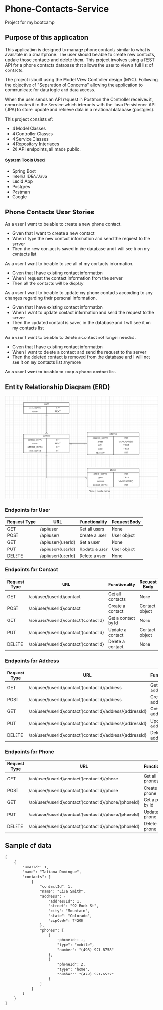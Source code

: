 # Phone-Contacts-Service

Project for my bootcamp

## Purpose of this application
This application is designed to manage phone contacts similar to what is available in a smartphone. The user should be able to create new contacts, update those contacts and delete them. 
This project involves using a REST API for a phone contacts database that allows the user to view a full list of contacts.

The project is built using the Model View Controller design (MVC). Following the objective of "Separation of Concerns" allowing the application to communicate for data logic and data access.

When the user sends an API request in Postman the Controller receives it, comunicates it to the Service which interacts with the Java Persistence API (JPA) to store, update and retrieve data in a relational database (postgres).

This project consists of:
* 4 Model Classes
* 4 Controller Classes
* 4 Service Classes
* 4 Repository Interfaces
* 20 API endpoints, all made public.

#### System Tools Used
* Spring Boot
* IntelliJ IDEA/Java
* Lucid App
* Postgres 
* Postman
* Google

## Phone Contacts User Stories
As a user I want to be able to create a new phone contact.

* Given that I want to create a new contact
* When I type the new contact information and send the request to the server
* Then the new contact is saved in the database and I will see it on my contacts list

As a user I want to be able to see all of my contacts information.

* Given that I have existing contact information
* When I request the contact information from the server
* Then all the contacts will be display

As a user I want to be able to update my phone contacts according to any changes regarding their personal information.

* Given that I have existing contact information
* When I want to update contact information and send the request to the server
* Then the updated contact is saved in the database and I will see it on my contacts list

As a user I want to be able to delete a contact not longer needed.

* Given that I have existing contact information
* When I want to delete a contact and send the request to the server
* Then the deleted contact is removed from the database and I will not see it on my contacts list anymore

As a user I want to be able to keep a phone contact list.

## Entity Relationship Diagram (ERD)
![image info](./images/ERD.png)

### Endpoints for User
| Request Type | URL                | Functionality | Request Body |
|--------------|--------------------|---------------|--------------|
| GET          | /api/user          | Get all users | None         |
| POST         | /api/user/         | Create a user | User object  |
| GET          | /api/user/{userId} | Get a user    | None         |
| PUT          | /api/user/{userId} | Update a user | User object  |
| DELETE       | /api/user/{userId} | Delete a user | None         |

### Endpoints for Contact
| Request Type | URL                                    | Functionality       | Request Body   |
|--------------|----------------------------------------|---------------------|----------------|
| GET          | /api/user/{userId}/contact             | Get all contacts    | None           |
| POST         | /api/user/{userId}/contact             | Create a contact    | Contact object |
| GET          | /api/user/{userId}/contact/{contactId} | Get a contact by Id | None           |
| PUT          | /api/user/{userId}/contact/{contactId} | Update a contact    | Contact object |
| DELETE       | /api/user/{userId}/contact/{contactId} | Delete a contact    | None           |

### Endpoints for Address
| Request Type | URL                                                        | Functionality        | Request Body   |
|--------------|------------------------------------------------------------|----------------------|----------------|
| GET          | /api/user/{userId}/contact/{contactId}/address             | Get an address       | None           |
| POST         | /api/user/{userId}/contact/{contactId}/address             | Create an address    | Address object |
| GET          | /api/user/{userId}/contact/{contactId}/address/{addressId} | Get an address by Id | None           |
| PUT          | /api/user/{userId}/contact/{contactId}/address/{addressId} | Update an address    | Address object |
| DELETE       | /api/user/{userId}/contact/{contactId}/address/{addressId} | Delete an address    | None           |

### Endpoints for Phone
| Request Type | URL                                                    | Functionality     | Request Body |
|--------------|--------------------------------------------------------|-------------------|--------------|
| GET          | /api/user/{userId}/contact/{contactId}/phone           | Get all phones    | None         |
| POST         | /api/user/{userId}/contact/{contactId}/phone           | Create a phone    | Phone object |
| GET          | /api/user/{userId}/contact/{contactId}/phone/{phoneId} | Get a phone by Id | None         |
| PUT          | /api/user/{userId}/contact/{contactId}/phone/{phoneId} | Update a phone    | Phone object |
| DELETE       | /api/user/{userId}/contact/{contactId}/phone/{phoneId} | Delete a phone    | None         |

## Sample of data
```
[
    {
        "userId": 1,
        "name": "Tatiana Domingue",
        "contacts": [
            {
                "contactId": 1,
                "name": "Lisa Smith",
                "address": {
                    "addressId": 1,
                    "street": "92 Rock St",
                    "city": "Mountain",
                    "state": "Colorado",
                    "zipCode": 74298
                },
                "phones": [
                    {
                        "phoneId": 1,
                        "type": "mobile",
                        "number": "(498) 921-8758"
                    },
                    {
                        "phoneId": 2,
                        "type": "home",
                        "number": "(478) 521-6532"
                    }
                ]
            }
        ]
    }
]
```